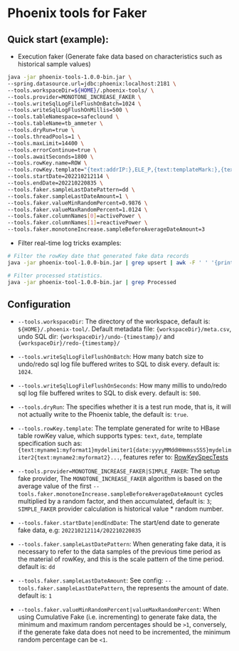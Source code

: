 # Phoenix tools for Faker

## Quick start (example):

- Execution faker (Generate fake data based on characteristics such as historical sample values)

```bash
java -jar phoenix-tools-1.0.0-bin.jar \
--spring.datasource.url=jdbc:phoenix:localhost:2181 \
--tools.workspaceDir=${HOME}/.phoenix-tools/ \
--tools.provider=MONOTONE_INCREASE_FAKER \
--tools.writeSqlLogFileFlushOnBatch=1024 \
--tools.writeSqlLogFlushOnMillis=500 \
--tools.tableNamespace=safeclound \
--tools.tableName=tb_ammeter \
--tools.dryRun=true \
--tools.threadPools=1 \
--tools.maxLimit=14400 \
--tools.errorContinue=true \
--tools.awaitSeconds=1800 \
--tools.rowKey.name=ROW \
--tools.rowKey.template="{text:addrIP:},ELE_P,{text:templateMark:},{text:addrIPOrder:%02d},{date:yyyyMMddHHmmssSSS}" \
--tools.startDate=202210212114 \
--tools.endDate=202210220835 \
--tools.faker.sampleLastDatePattern=dd \
--tools.faker.sampleLastDateAmount=1 \
--tools.faker.valueMinRandomPercent=0.9876 \
--tools.faker.valueMaxRandomPercent=1.0124 \
--tools.faker.columnNames[0]=activePower \
--tools.faker.columnNames[1]=reactivePower \
--tools.faker.monotoneIncrease.sampleBeforeAverageDateAmount=3
```

- Filter real-time log tricks examples:

```bash
# Filter the rowKey date that generated fake data records 
java -jar phoenix-tool-1.0.0-bin.jar | grep upsert | awk -F ' ' '{print $15}' | awk -F "'" '{print $4}' | sed s/11111277,ELE_P,134,01,//g

# Filter processed statistics.
java -jar phoenix-tool-1.0.0-bin.jar | grep Processed
```

## Configuration

- `--tools.workspaceDir`: The directory of the workspace, default is: `${HOME}/.phoenix-tool/`. Default metadata file: `{workspaceDir}/meta.csv`, undo SQL dir: `{workspaceDir}/undo-{timestamp}/` and `{workspaceDir}/redo-{timestamp}/`

- `--tools.writeSqlLogFileFlushOnBatch`: How many batch size to undo/redo sql log file buffered writes to SQL to disk every. default is: `1024`.

- `--tools.writeSqlLogFileFlushOnSeconds`: How many millis to undo/redo sql log file buffered writes to SQL to disk every. default is: `500`.

- `--tools.dryRun`: The specifies whether it is a test run mode, that is, it will not actually write to the Phoenix table, the default is: `true`.

- `--tools.rowKey.template`: The template generated for write to HBase table rowKey value, which supports types: `text`, `date`, template specification such as: `{text:myname1:myformat1}mydelimiter1{date:yyyyMMddHHmmssSSS}mydelimiter2{text:myname2:myformat2}...`, features refer to: [RowKeySpecTests](src/test/java/com/wl4g/tools/hbase/phoenix/util/RowKeySpecTests.java)

- `--tools.provider=MONOTONE_INCREASE_FAKER|SIMPLE_FAKER`: The setup fake provider, The `MONOTONE_INCREASE_FAKER` algorithm is
based on the average value of the first `--tools.faker.monotoneIncrease.sampleBeforeAverageDateAmount` cycles multiplied by a random factor, and then accumulated, default is: `3`; `SIMPLE_FAKER` provider calculation is historical value * random number.

- `--tools.faker.startDate|endEndDate`: The start/end date to generate fake data, e.g: `202210212114/202210220835`

- `--tools.faker.sampleLastDatePattern`: When generating fake data, it is necessary to refer to the data samples of the previous time period as the material of rowKey, and this is the scale pattern of the time period. default is: `dd`

- `--tools.faker.sampleLastDateAmount`: See config: `--tools.faker.sampleLastDatePattern`, the represents the amount of date. default is: `1` 

- `--tools.faker.valueMinRandomPercent|valueMaxRandomPercent`: When using Cumulative Fake (i.e. incrementing) to generate fake data, the minimum and maximum random percentages should be `>1`, conversely, if the generate fake data does not need to be incremented, the minimum random percentage can be `<1`.
